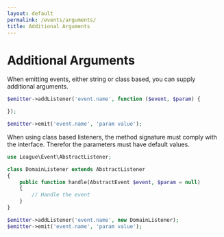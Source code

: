 ```yaml
---
layout: default
permalink: /events/arguments/
title: Additional Arguments
---
```


# Additional Arguments

When emitting events, either string or class based, you can supply additional arguments.

~~~ php
$emitter->addListener('event.name', function ($event, $param) {

});

$emitter->emit('event.name', 'param value');
~~~

When using class based listeners, the method signature must comply with the interface.
Therefor the parameters must have default values.

~~~ php
use League\Event\AbstractListener;

class DomainListener extends AbstractListener
{
    public function handle(AbstractEvent $event, $param = null)
    {
        // Handle the event
    }
}

$emitter->addListener('event.name', new DomainListener);
$emitter->emit('event.name', 'param value');
~~~
